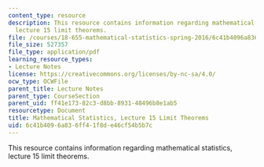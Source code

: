 ```yaml
---
content_type: resource
description: This resource contains information regarding mathematical statistics,
  lecture 15 limit theorems.
file: /courses/18-655-mathematical-statistics-spring-2016/6c41b4096a836ff41f8de46cf54b5b7c_MIT18_655S16_LecNote15.pdf
file_size: 527357
file_type: application/pdf
learning_resource_types:
- Lecture Notes
license: https://creativecommons.org/licenses/by-nc-sa/4.0/
ocw_type: OCWFile
parent_title: Lecture Notes
parent_type: CourseSection
parent_uid: ff41e173-82c3-d8bb-8931-48496b8e1ab5
resourcetype: Document
title: Mathematical Statistics, Lecture 15 Limit Theorems
uid: 6c41b409-6a83-6ff4-1f8d-e46cf54b5b7c
---
```

This resource contains information regarding mathematical statistics, lecture 15 limit theorems.